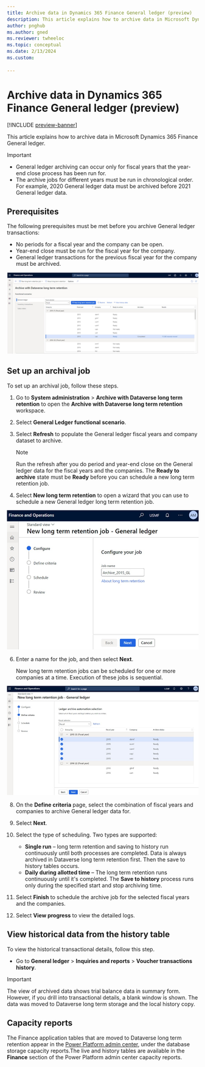 ```yaml
---
title: Archive data in Dynamics 365 Finance General ledger (preview)
description: This article explains how to archive data in Microsoft Dynamics 365 Finance General ledger.
author: pnghub
ms.author: gned
ms.reviewer: twheeloc
ms.topic: conceptual
ms.date: 2/13/2024
ms.custom:

---
```

# Archive data in Dynamics 365 Finance General ledger (preview)

[!INCLUDE [preview-banner](../../../supply-chain/includes/preview-banner.md)]

This article explains how to archive data in Microsoft Dynamics 365 Finance General ledger.

> [!IMPORTANT]
> - General ledger archiving can occur only for fiscal years that the year-end close process has been run for.
> - The archive jobs for different years must be run in chronological order. For example, 2020 General ledger data must be archived before 2021 General ledger data.

## Prerequisites

The following prerequisites must be met before you archive General ledger transactions:

- No periods for a fiscal year and the company can be open.
- Year-end close must be run for the fiscal year for the company.
- General ledger transactions for the previous fiscal year for the company must be archived.

[![Archive with Dataverse long term retention.](./media/archive-with-dataverse-longterm1.jpg)](./media/archive-with-dataverse-longterm1.jpg)

## Set up an archival job

To set up an archival job, follow these steps.

1. Go to **System administration** \> **Archive with Dataverse long term retention** to open the **Archive with Dataverse long term retention** workspace.
2. Select **General Ledger functional scenario**.
3. Select **Refresh** to populate the General ledger fiscal years and company dataset to archive.

    > [!NOTE]
    > Run the refresh after you do period and year-end close on the General ledger data for the fiscal years and the companies. The **Ready to archive** state must be **Ready** before you can schedule a new long term retention job.

4. Select **New long term retention** to open a wizard that you can use to schedule a new General ledger long term retention job.

[![New long term retention job - General ledger.](./media/new-long-term-retenttion-job2.jpg)](./media/new-long-term-retenttion-job2.jpg)
   
6. Enter a name for the job, and then select **Next**.

    New long term retention jobs can be scheduled for one or more companies at a time. Execution of these jobs is sequential.

 [![Schedule New long term retention job - General ledger.](./media/long-term-schedule3.jpg)](./media/long-term-schedule3.jpg)  

8. On the **Define criteria** page, select the combination of fiscal years and companies to archive General ledger data for.
9. Select **Next**.
10. Select the type of scheduling. Two types are supported:

    - **Single run** – long term retention and saving to history run continuously until both processes are completed. Data is always archived in Dataverse long term retention first. Then the save to history tables occurs.
    - **Daily during allotted time** – The long term retention runs continuously until it's completed. The **Save to history** process runs only during the specified start and stop archiving time.

11. Select **Finish** to schedule the archive job for the selected fiscal years and the companies.
12. Select **View progress** to view the detailed logs.


## View historical data from the history table

To view the historical transactional details, follow this step.

- Go to **General ledger** \> **Inquiries and reports** \> **Voucher transactions history**.

> [!IMPORTANT]
> The view of archived data shows trial balance data in summary form. However, if you drill into transactional details, a blank window is shown. The data was moved to Dataverse long term storage and the local history copy.

## Capacity reports

The Finance application tables that are moved to Dataverse long term retention appear in the [Power Platform admin center](https://admin.powerplatform.microsoft.com/), under the database storage capacity reports.The live and history tables are available in the **Finance** section of the Power Platform admin center capacity reports.

